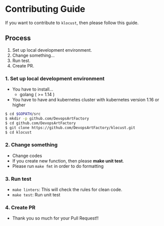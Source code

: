 # Contributing Guide
If you want to contribute to `klocust`, then please follow this guide.

## Process
1. Set up local development environment.
2. Change something...
3. Run test.
4. Create PR.

### 1. Set up local development environment
- You have to install...
    - golang ( >= 1.14 )
- You have to have and kubernetes cluster with kubernetes version 1.16 or higher

```bash
$ cd $GOPATH/src
$ mkdir -p github.com/DevopsArtFactory
$ cd github.com/DevopsArtFactory
$ git clone https://github.com/DevopsArtFactory/klocust.git
$ cd klocust
```

### 2. Change something
- Change codes
- If you create new function, then please **make unit test**.
- Please run `make fmt` in order to do formatting

### 3. Run test
- `make linters`: This will check the rules for clean code.
- `make test`: Run unit test

### 4. Create PR
- Thank you so much for your Pull Request!!

